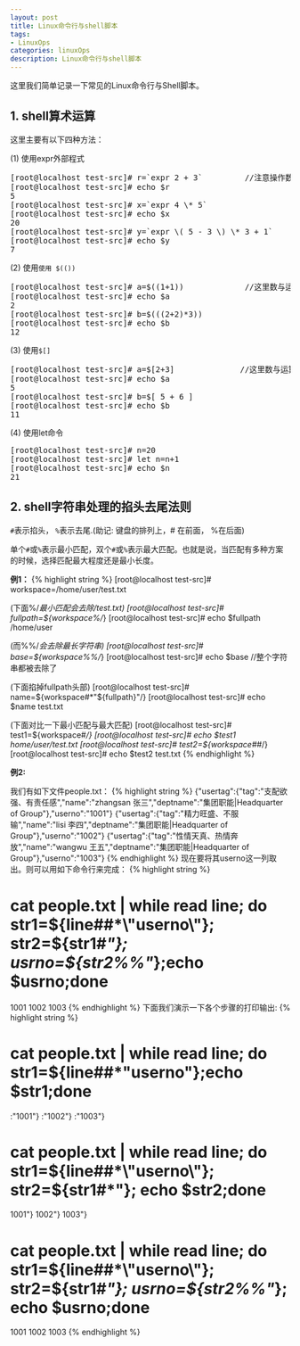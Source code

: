 ```yaml
---
layout: post
title: Linux命令行与shell脚本
tags:
- LinuxOps
categories: linuxOps
description: Linux命令行与shell脚本
---
```



这里我们简单记录一下常见的Linux命令行与Shell脚本。

<!-- more -->

## 1. shell算术运算

这里主要有以下四种方法：

(1) 使用expr外部程式
<pre>
[root@localhost test-src]# r=`expr 2 + 3`         //注意操作数和运算符之间要有空白
[root@localhost test-src]# echo $r
5
[root@localhost test-src]# x=`expr 4 \* 5`
[root@localhost test-src]# echo $x
20
[root@localhost test-src]# y=`expr \( 5 - 3 \) \* 3 + 1`
[root@localhost test-src]# echo $y
7
</pre>

(2) 使用```使用 $(())```
<pre>
[root@localhost test-src]# a=$((1+1))             //这里数与运算符之间没有格式要求
[root@localhost test-src]# echo $a
2
[root@localhost test-src]# b=$(((2+2)*3))
[root@localhost test-src]# echo $b
12
</pre>


(3) 使用```$[]```
<pre>
[root@localhost test-src]# a=$[2+3]              //这里数与运算符之间没有格式要求
[root@localhost test-src]# echo $a
5
[root@localhost test-src]# b=$[ 5 + 6 ]
[root@localhost test-src]# echo $b
11
</pre>

(4) 使用let命令
<pre>
[root@localhost test-src]# n=20
[root@localhost test-src]# let n=n+1
[root@localhost test-src]# echo $n
21
</pre>


## 2. shell字符串处理的掐头去尾法则

```#```表示掐头， ```%```表示去尾.(助记: 键盘的排列上，# 在前面， %在后面)

单个```#```或```%```表示最小匹配，双个```#```或```%```表示最大匹配。也就是说，当匹配有多种方案的时候，选择匹配最大程度还是最小长度。
 
**例1：**
{% highlight string %}
[root@localhost test-src]# workspace=/home/user/test.txt

(下面%/*最小匹配会去除/test.txt)
[root@localhost test-src]# fullpath=${workspace%/*}
[root@localhost test-src]# echo $fullpath
/home/user

(而%%/*会去除最长字符串)
[root@localhost test-src]# base=${workspace%%/*}
[root@localhost test-src]# echo $base            //整个字符串都被去除了

(下面掐掉fullpath头部)
[root@localhost test-src]# name=${workspace#*"${fullpath}"/}
[root@localhost test-src]# echo $name
test.txt

(下面对比一下最小匹配与最大匹配)
[root@localhost test-src]# test1=${workspace#*/}
[root@localhost test-src]# echo $test1
home/user/test.txt
[root@localhost test-src]# test2=${workspace##*/}
[root@localhost test-src]# echo $test2
test.txt
{% endhighlight %}

**例2:**

我们有如下文件people.txt：
{% highlight string %}
{"usertag":{"tag":"支配欲强、有责任感","name":"zhangsan 张三","deptname":"集团职能|Headquarter of Group"},"userno":"1001"}
{"usertag":{"tag":"精力旺盛、不服输","name":"lisi 李四","deptname":"集团职能|Headquarter of Group"},"userno":"1002"}
{"usertag":{"tag":"性情天真、热情奔放","name":"wangwu 王五","deptname":"集团职能|Headquarter of Group"},"userno":"1003"}
{% endhighlight %}
现在要将其userno这一列取出。则可以用如下命令行来完成：
{% highlight string %}
# cat people.txt | while read line; do str1=${line##*\"userno\"}; str2=${str1#*\"}; usrno=${str2%%\"*};echo $usrno;done
1001
1002
1003
{% endhighlight %}
下面我们演示一下各个步骤的打印输出:
{% highlight string %}
# cat people.txt | while read line; do str1=${line##*\"userno\"};echo $str1;done
:"1001"}
:"1002"}
:"1003"}
# cat people.txt | while read line; do str1=${line##*\"userno\"}; str2=${str1#*\"}; echo $str2;done
1001"}
1002"}
1003"}
# cat people.txt | while read line; do str1=${line##*\"userno\"}; str2=${str1#*\"}; usrno=${str2%%\"*}; echo $usrno;done
1001
1002
1003
{% endhighlight %}







<br />
<br />
<br />


